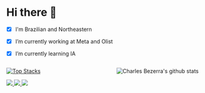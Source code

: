 # Hi there 👋

- [x] I'm Brazilian and Northeastern

- [x] I’m currently working at Meta and Olist

- [x] I’m currently learning IA


<div style="display: flex; flex-direction: row; justify-content: space-between; width: 100%">
 
 [![Top Stacks](https://github-readme-stats.vercel.app/api/top-langs/?username=charles-bezerra&layout=compact&title_color=fff&icon_color=f9f9f9&text_color=9f9f9f&bg_color=151515)](https://github.com/anuraghazra/github-readme-stats)

 ![Charles Bezerra's github stats](https://github-readme-stats.vercel.app/api?username=charles-bezerra&title_color=fff&icon_color=f9f9f9&text_color=9f9f9f&bg_color=151515)

</div>

<a href="https://www.linkedin.com/in/charles-bezerra">
 <img src="https://img.shields.io/static/v1?label=&message=LinkedIn&color=blue&style=flat-square&logo=LINKEDIN"/>
</a>

<a href="mailto:charlesbezerra5@gmail.com">
 <img src="https://img.shields.io/badge/-Mail-c14438?style=flat-square&logo=Gmail&logoColor=white"/>
</a>

<a href="https://github.com/charles-bezerra">
 <img src="https://img.shields.io/github/followers/charles-bezerra?style=social"/>
</a>


<!--
**charles-bezerra/charles-bezerra** is a ✨ _special_ ✨ repository because its `README.md` (this file) appears on your GitHub profile.

Here are some ideas to get you started:

- 🔭 I’m currently working on ...
- 🌱 I’m currently learning web ...
- 👯 I’m looking to collaborate on ...
- 🤔 I’m looking for help with ...
- 💬 Ask me about ...
- 📫 How to reach me: ...
- 😄 Pronouns: ...
- ⚡ Fun fact: ...
-->
